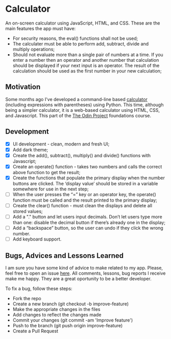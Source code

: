# Calculator

An on-screen calculator using JavaScript, HTML, and CSS.
These are the main features the app must have:

- For security reasons, the eval() functions shall not be used;
- The calculater must be able to perform add, subtract, divide and multiply operations;
- Should not evaluate more than a single pair of numbers at a time. If you enter a number then an operator and another number that calculation should be displayed if your next input is an operator. The result of the calculation should be used as the first number in your new calculation;

## Motivation

Some months ago I've developed a command-line based [calculator](https://github.com/jofortunato/calc) (including expressions with parentheses) using Python. This time, although being a simpler calculator, it is a web-based calculator using HTML, CSS, and Javascript.
This part of the [The Odin Project](https://www.theodinproject.com/) foundations course.

## Development

- [x] UI development - clean, modern and fresh UI;
- [x] Add dark theme;
- [x] Create the add(), subtract(), multiply() and divide() functions with Javascript;
- [x] Create an operate() function - takes two numbers and calls the correct above function to get the result;
- [x] Create the functions that populate the primary display when the number buttons are clicked. The ‘display value’ should be stored in a variable somewhere for use in the next step;
- [ ] When the user presses the “=” key or an operator key, the operate() function must be called and the result printed to the primary display;
- [ ] Create the clear() function - must clean the displays and delete all stored values;
- [ ] Add a "." button and let users input decimals. Don’t let users type more than one: disable the decimal button if there’s already one in the display;
- [ ] Add a “backspace” button, so the user can undo if they click the wrong number.
- [ ] Add keyboard support.

## Bugs, Advices and Lessons Learned

I am sure you have some kind of advice to make related to my app. Please, feel free to open an issue [here](https://github.com/jofortunato/etch-a-sketch/issues/new).
All comments, lessons, bug reports I receive make me happy. They are a great oportunity to be a better developer.

To fix a bug, follow these steps:

- Fork the repo
- Create a new branch (git checkout -b improve-feature)
- Make the appropriate changes in the files
- Add changes to reflect the changes made
- Commit your changes (git commit -am 'Improve feature')
- Push to the branch (git push origin improve-feature)
- Create a Pull Request
